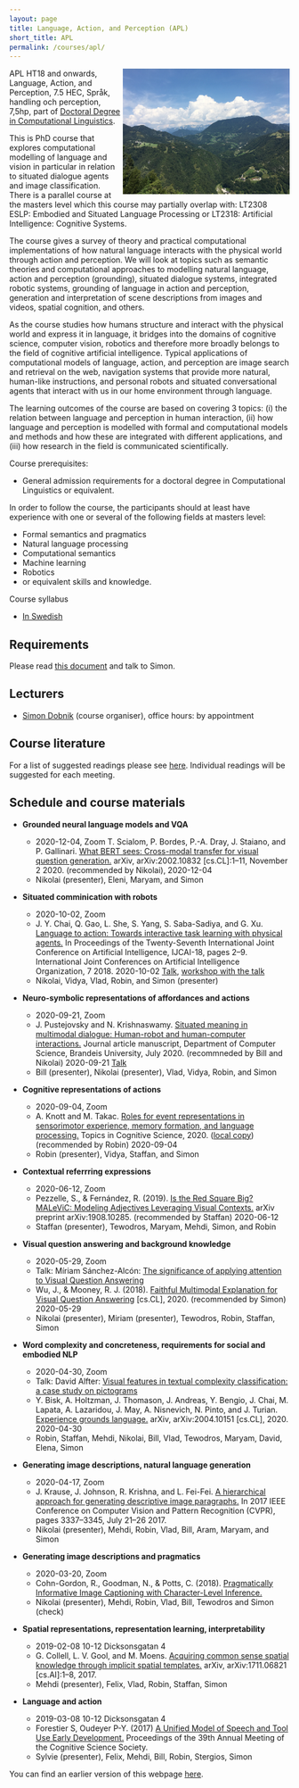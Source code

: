 ```yaml
---
layout: page
title: Language, Action, and Perception (APL)
short_title: APL
permalink: /courses/apl/
---
```


<img align="right" width="300" src="pics/IMG_5943.JPG"/>

APL HT18 and onwards, Language, Action, and Perception, 7.5 HEC, Språk, handling och perception, 7,5hp, part of [Doctoral Degree in Computational
Linguistics](https://flov.gu.se/digitalAssets/1605/1605989_asp-fd-datalingvistik-2016ver2.pdf).

This is PhD course that explores computational modelling of language and vision in particular in relation to situated dialogue agents and image classification. There is a parallel course at the masters level which this course may partially overlap with: LT2308 ESLP: Embodied and Situated Language Processing or LT2318: Artificial Intelligence: Cognitive Systems.

The course gives a survey of theory and practical computational implementations of how natural language interacts with the physical world through action and perception. We will look at topics such as semantic theories and computational approaches to modelling natural language, action and perception (grounding), situated dialogue systems, integrated robotic systems, grounding of language in action and perception, generation and interpretation of scene descriptions from images and videos, spatial cognition, and others.

As the course studies how humans structure and interact with the physical world and express it in language, it bridges into the domains of cognitive science, computer vision, robotics and therefore more broadly belongs to the field of cognitive artificial intelligence. Typical applications of computational models of language, action, and perception are image search and retrieval on the web, navigation systems that provide more natural, human-like instructions, and personal robots and situated conversational agents that interact with us in our home environment through language.

The learning outcomes of the course are based on covering 3 topics: (i) the relation between language and perception in human interaction, (ii) how language and perception is modelled with formal and computational models and methods and how these are integrated with different applications, and (iii) how research in the field is communicated scientifically.

Course prerequisites:

  - General admission requirements for a doctoral degree in Computational Linguistics or equivalent.
  
In order to follow the course, the participants should at least have experience with one or several of the following fields at masters level:
    
  - Formal semantics and pragmatics
  - Natural language processing
  - Computational semantics
  - Machine learning
  - Robotics
  - or equivalent skills and knowledge.

Course syllabus

  - [In Swedish](https://flov.gu.se/digitalAssets/1578/1578779_spr--k--handling-och-perception--7-5-hp.pdf)


## Requirements

Please read [this document](../requirements.md) and talk to Simon.


## Lecturers

  - [Simon Dobnik](https://clasp.gu.se/about/people/simon-dobnik) (course organiser), office hours: by appointment


## Course literature

For a list of suggested readings please see [here](https://gu-clasp.github.io/language-and-perception/meetings/). Individual readings will be suggested for each meeting.


## Schedule and course materials

  - **Grounded neural language models and VQA**
    * 2020-12-04, Zoom
    T. Scialom, P. Bordes, P.-A. Dray, J. Staiano, and P. Gallinari. [What BERT sees: Cross-modal transfer for visual question generation.](https://arxiv.org/abs/2002.10832) arXiv, arXiv:2002.10832 [cs.CL]:1–11, November 2 2020. (recommended by Nikolai), 2020-12-04
    * Nikolai (presenter), Eleni, Maryam, and Simon

  - **Situated comminication with robots**
    * 2020-10-02, Zoom
    * J. Y. Chai, Q. Gao, L. She, S. Yang, S. Saba-Sadiya, and G. Xu. [Language to action: Towards interactive task learning with physical agents.](https://doi.org/10.24963/ijcai.2018/1) In Proceedings of the Twenty-Seventh International Joint Conference on Artificial Intelligence, IJCAI-18, pages 2–9. International Joint Conferences on Artificial Intelligence Organization, 7 2018. 2020-10-02 [Talk](https://slideslive.com/38929802/situated-humanmachine-communication), [workshop with the talk](https://nli-acl2020.github.io/)
    * Nikolai, Vidya, Vlad, Robin, and Simon (presenter) 

  - **Neuro-symbolic representations of affordances and actions**
    * 2020-09-21, Zoom
    * J. Pustejovsky and N. Krishnaswamy. [Situated meaning in multimodal dialogue: Human-robot and human-computer interactions.](http://www.voxicon.net/wp-content/uploads/2020/07/TAL_2020-13.pdf) Journal article manuscript, Department of Computer Science, Brandeis University, July 2020. (recommneded by Bill and Nikolai) 2020-09-21 [Talk](https://www.youtube.com/watch?v=IwIvn64mT3U)
    * Bill (presenter), Nikolai (presenter), Vlad, Vidya, Robin, and Simon

  - **Cognitive representations of actions**
    * 2020-09-04, Zoom
    * A. Knott and M. Takac. [Roles for event representations in sensorimotor experience, memory formation, and language processing.](https://doi.org/10.1111/tops.12497) Topics in Cognitive Science, 2020. ([local copy](https://slack-files.com/files-pri-safe/TU15D2JSX-F019M7Z47RA/knott-takac-tops20.pdf?c=1598966339-11af60792c469780)) (recommended by Robin) 2020-09-04
    * Robin (presenter), Vidya, Staffan, and Simon
    
  - **Contextual referrring expressions** 
      * 2020-06-12, Zoom
      * Pezzelle, S., & Fernández, R. (2019). [Is the Red Square Big? MALeViC: Modeling Adjectives Leveraging Visual Contexts.](https://arxiv.org/pdf/1908.10285.pdf) arXiv preprint arXiv:1908.10285. (recommended by Staffan) 2020-06-12 
      * Staffan (presenter), Tewodros, Maryam, Mehdi, Simon, and Robin
  
  - **Visual question answering and background knowledge**
      * 2020-05-29, Zoom
      * Talk: Míriam Sánchez-Alcón: [The significance of applying attention to Visual Question Answering](https://gubox.app.box.com/s/djn8w0k2qlmkgbdsr8yk0dsz22r1fjsj)
      * Wu, J., & Mooney, R. J. (2018). [Faithful Multimodal Explanation for Visual Question Answering](http://arxiv.org/abs/1809.02805) [cs.CL], 2020. (recommended by Simon) 2020-05-29
      * Nikolai (presenter), Miriam (presenter), Tewodros, Robin, Staffan, Simon

  - **Word complexity and concreteness, requirements for social and embodied NLP**
      * 2020-04-30, Zoom
      * Talk: David Alfter: [Visual features in textual complexity classification: a case study on pictograms](https://gubox.box.com/shared/static/nuyn4p02bcj8pok1lmd9huf54wfmt8an.pdf)
      * Y. Bisk, A. Holtzman, J. Thomason, J. Andreas, Y. Bengio, J. Chai, M. Lapata, A. Lazaridou, J. May, A. Nisnevich, N. Pinto, and J. Turian. [Experience grounds language.](https://arxiv.org/abs/2004.10151) arXiv, arXiv:2004.10151 [cs.CL], 2020. 2020-04-30
      * Robin, Staffan, Mehdi, Nikolai, Bill, Vlad, Tewodros, Maryam, David, Elena, Simon

  - **Generating image descriptions, natural language generation**
      * 2020-04-17, Zoom
      * J. Krause, J. Johnson, R. Krishna, and L. Fei-Fei. [A hierarchical approach for generating descriptive image paragraphs.](https://arxiv.org/pdf/1611.06607.pdf) In 2017 IEEE Conference on Computer Vision and Pattern Recognition (CVPR), pages 3337–3345, July 21–26 2017.
      * Nikolai (presenter), Mehdi, Robin, Vlad, Bill, Aram, Maryam, and Simon

  - **Generating image descriptions and pragmatics**
      * 2020-03-20, Zoom
      * Cohn-Gordon, R., Goodman, N., & Potts, C. (2018). [Pragmatically Informative Image Captioning with Character-Level Inference.](http://arxiv.org/abs/1804.05417)
      * Nikolai (presenter), Mehdi, Robin, Vlad, Bill, Tewodros and Simon (check)

  - **Spatial representations, representation learning, interpretability**
      * 2019-02-08 10-12 Dicksonsgatan 4
      * G. Collell, L. V. Gool, and M. Moens. [Acquiring common sense spatial knowledge through implicit spatial templates.](http://arxiv.org/abs/1711.06821) arXiv, arXiv:1711.06821 [cs.AI]:1–8, 2017.
      * Mehdi (presenter), Felix, Vlad, Robin, Staffan, Simon

  - **Language and action**
      * 2019-03-08 10-12 Dicksonsgatan 4
      * Forestier S, Oudeyer P-Y. (2017) [A Unified Model of Speech and Tool Use Early Development.](http://sforestier.com/node/32) Proceedings of the 39th Annual Meeting of the Cognitive Science Society. 
      * Sylvie (presenter), Felix, Mehdi, Bill, Robin, Stergios, Simon


You can find  an earlier version of this webpage [here](documents/archived.zip).
